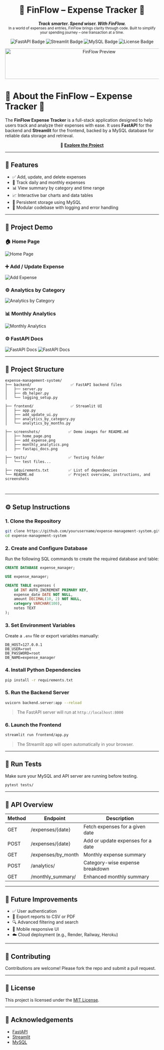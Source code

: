 <h1 align="center">💼 FinFlow – Expense Tracker 💸</h1>

<p align="center">
  <em><b>Track smarter. Spend wiser. With FinFlow.</b></em><br>
  <sub>In a world of expenses and entries, FinFlow brings clarity through code. Built to simplify your spending journey – one transaction at a time.</sub>
</p>

<p align="center">
  <img src="https://img.shields.io/badge/Made%20With-FastAPI-009688?style=for-the-badge&logo=fastapi&logoColor=white" alt="FastAPI Badge">
  <img src="https://img.shields.io/badge/Frontend-Streamlit-FF4B4B?style=for-the-badge&logo=streamlit&logoColor=white" alt="Streamlit Badge">
  <img src="https://img.shields.io/badge/Database-MySQL-00618A?style=for-the-badge&logo=mysql&logoColor=white" alt="MySQL Badge">
  <img src="https://img.shields.io/badge/License-MIT-green.svg?style=for-the-badge" alt="License Badge">
</p>

<p align="center">
  <img src="screenshots/home.png" alt="FinFlow Preview" width="600" height="100">
</p>

# 💼 About the FinFlow – Expense Tracker 💸
The **FinFlow Expense Tracker** is a full-stack application designed to help users track and analyze their expenses with ease. It uses **FastAPI** for the backend and **Streamlit** for the frontend, backed by a MySQL database for reliable data storage and retrieval.
<p align="center">
  🔗 <a href="https://github.com/Ranjit-Saha/FinFlow-Expense-Tracker"><b>Explore the Project</b></a>
</p>

---

## 📌 Features

- ✅ Add, update, and delete expenses
- 📅 Track daily and monthly expenses
- 📊 View summary by category and time range
- 📈 Interactive bar charts and data tables
- 📀 Persistent storage using MySQL
- 🔧 Modular codebase with logging and error handling

---

## 📸 Project Demo

### 🏠 Home Page  
![Home Page](screenshots/home.png)

### ➕ Add / Update Expense  
![Add Expense](screenshots/add_update_ui.png)

### ⚙️ Analytics by Category
![Analytics by Category](screenshots/analytics_by_category.png)

### 📊 Monthly Analytics  
![Monthly Analytics](screenshots/analytics_by_months.png)

### ⚙️ FastAPI Docs  
![FastAPI Docs](screenshots/apis.png)
![FastAPI Docs](screenshots/schemas.png)

---
## 📂 Project Structure

```
expense-management-system/
├── backend/                  ✅ FastAPI backend files
│   ├── server.py
│   ├── db_helper.py
│   └── logging_setup.py

├── frontend/                 ✅ Streamlit UI
│   ├── app.py
│   ├── add_update_ui.py
│   ├── analytics_by_category.py
│   └── analytics_by_months.py

├── screenshots/             ✅ Demo images for README.md
│   ├── home_page.png
│   ├── add_expense.png
│   ├── monthly_analytics.png
│   ├── fastapi_docs.png

├── tests/                   ✅ Testing folder
│   └── test files...

├── requirements.txt         ✅ List of dependencies
└── README.md                ✅ Project overview, instructions, and screenshots

 
```

---

## ⚙️ Setup Instructions

### 1. Clone the Repository

```bash
git clone https://github.com/yourusername/expense-management-system.git
cd expense-management-system
```

### 2. Create and Configure Database
Run the following SQL commands to create the required database and table:
```sql
CREATE DATABASE expense_manager;

USE expense_manager;

CREATE TABLE expenses (
    id INT AUTO_INCREMENT PRIMARY KEY,
    expense_date DATE NOT NULL,
    amount DECIMAL(10, 2) NOT NULL,
    category VARCHAR(100),
    notes TEXT
);
```

### 3. Set Environment Variables

Create a `.env` file or export variables manually:

```env
DB_HOST=127.0.0.1
DB_USER=root
DB_PASSWORD=root
DB_NAME=expense_manager
```

### 4. Install Python Dependencies

```bash
pip install -r requirements.txt
```

### 5. Run the Backend Server

```bash
uvicorn backend.server:app --reload
```

> The FastAPI server will run at `http://localhost:8000`

### 6. Launch the Frontend

```bash
streamlit run frontend/app.py
```

> The Streamlit app will open automatically in your browser.

---

## 🧪 Run Tests

Make sure your MySQL and API server are running before testing.

```bash
pytest tests/
```

---

## 🔗 API Overview

| Method | Endpoint                 | Description                        |
|--------|--------------------------|------------------------------------|
| GET    | /expenses/{date}         | Fetch expenses for a given date    |
| POST   | /expenses/{date}         | Add or update expenses for a date  |
| GET    | /expenses/by_month       | Monthly expense summary            |
| POST   | /analytics/              | Category-wise expense breakdown    |
| GET    | /monthly_summary/        | Enhanced monthly summary           |

---

## 🧠 Future Improvements

- ✅ User authentication
- 📄 Export reports to CSV or PDF
- 🔍 Advanced filtering and search
- 📱 Mobile responsive UI
- ☁️ Cloud deployment (e.g., Render, Railway, Heroku)

---

## 🤝 Contributing

Contributions are welcome! Please fork the repo and submit a pull request.

---

## 📜 License

This project is licensed under the [MIT License](https://opensource.org/licenses/MIT).

---

## 🙏 Acknowledgements

- [FastAPI](https://fastapi.tiangolo.com/)
- [Streamlit](https://streamlit.io/)
- [MySQL](https://www.mysql.com/)


